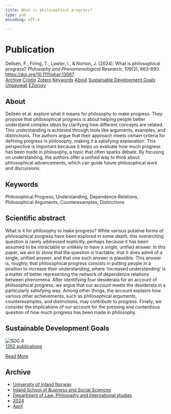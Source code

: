 ```yaml
---
title: What is philosophical progress?
type: pub
encoding: UTF-8

---
```

<h1>Publication</h1>
<article id="csl-bib-container-MF3E42F5" class="csl-bib-container">
  <div class="csl-bib-body"> <div class="csl-entry">Dellsén, F., Firing, T., Lawler, I., &#38; Norton, J. (2024). What is philosophical progress? <i>Philosophy and Phenomenological Research</i>, <i>109</i>(2), 663–693. <a href="https://doi.org/10.1111/phpr.13067">https://doi.org/10.1111/phpr.13067</a></div> </div>
  <div class="csl-bib-buttons">
    <a href="#taxonomy-article-MF3E42F5" alt="archive" class="csl-bib-button">Archive</a>
    <a href="https://app.cristin.no/results/show.jsf?id=2265209" alt="Cristin" class="csl-bib-button">Cristin</a>
    <a href="http://zotero.org/groups/5881554/items/MF3E42F5" alt="Zotero" class="csl-bib-button">Zotero</a>
    <a href="#keywords-article-MF3E42F5" alt="keywords" class="csl-bib-button">Keywords</a>
    <a href="#about-article-MF3E42F5" alt="about_pub" class="csl-bib-button">About</a>
    <a href="#sdg-article-MF3E42F5" alt="sdg" class="csl-bib-button">Sustainable Development Goals</a>
    <a href="https://onlinelibrary.wiley.com/doi/pdfdirect/10.1111/phpr.13067" alt="Unpaywall" class="csl-bib-button">Unpaywall</a>
    <a href="https://onlinelibrary.wiley.com/doi/pdfdirect/10.1111/phpr.13067" alt="EZproxy" class="csl-bib-button">EZproxy</a>
  </div>
  <div id="csl-bib-meta-container-MF3E42F5"></div>
</article>
<div id="csl-bib-meta-MF3E42F5" class="csl-bib-meta">
  <article id="about-article-MF3E42F5" class="about_pub-article">
    <h1>About</h1>
    Dellsén et al. explore what it means for philosophy to make progress. They propose that philosophical progress is about helping people better understand complex ideas by clarifying how different concepts are related. This understanding is achieved through tools like arguments, examples, and distinctions. The authors argue that their approach meets certain criteria for defining progress in philosophy, making it a satisfying explanation. This perspective is important because it helps us evaluate how much progress has been made in philosophy, a topic that often sparks debate. By focusing on understanding, the authors offer a unified way to think about philosophical advancements, which can guide future philosophical work and discussions.
  </article>
  <article id="keywords-article-MF3E42F5" class="keywords-article">
    <h1>Keywords</h1>
    Philosophical Progress, Understanding, Dependence Relations, Philosophical Arguments, Counterexamples, Distinctions
  </article>
  <article id="abstract-article-MF3E42F5" class="abstract-article">
    <h1>Scientific abstract</h1>
    What is it for philosophy to make progress? While various putative forms of philosophical progress have been explored in some depth, this overarching question is rarely addressed explicitly, perhaps because it has been assumed to be intractable or unlikely to have a single, unified answer. In this paper, we aim to show that the question is tractable, that it does admit of a single, unified answer, and that one such answer is plausible. This answer is, roughly, that philosophical progress consists in putting people in a position to increase their understanding, where ‘increased understanding’ is a matter of better representing the network of dependence relations between phenomena. After identifying four desiderata for an account of philosophical progress, we argue that our account meets the desiderata in a particularly satisfying way. Among other things, the account explains how various other achievements, such as philosophical arguments, counterexamples, and distinctions, may contribute to progress. Finally, we consider the implications of our account for the pressing and contentious question of how much progress has been made in philosophy.
  </article>
  <article id="sdg-article-MF3E42F5" class="sdg-article">
    <h1>Sustainable Development Goals</h1>
    <div class="sdg-container"><div id="sdg4" class="sdg">
        <img src="{{< params subfolder >}}images/sdg/sdg04_en.png" class="image" alt="SDG 4">
        <div class="sdg-overlay">
          <a href="{{< params subfolder >}}en/archive/?sdg=4#archive" class="sdg-publication-count"><span>1352</span> publications</a>
          <p><a href="https://sdgs.un.org/goals/goal4" class="sdg-read-more">Read More</a></p>
        </div>
      </div></div>
  </article>
  <article id="taxonomy-article-MF3E42F5" class="taxonomy-article">
    <h1>Archive</h1>
    <ul>
      <li><a href="{{< params subfolder >}}en/archive/?key=3DCRN523">University of Inland Norway</a></li>
      <li><a href="{{< params subfolder >}}en/archive/?key=DU8Q9LN9">Inland School of Business and Social Sciences</a></li>
      <li><a href="{{< params subfolder >}}en/archive/?key=ITYAG68H">Department of Law, Philosophy and International studies</a></li>
      <li><a href="{{< params subfolder >}}en/archive/?key=KVIAK4ZQ">2024</a></li>
      <li><a href="{{< params subfolder >}}en/archive/?key=GGHB5NI8">April</a></li>
    </ul>
  </article>
</div>
